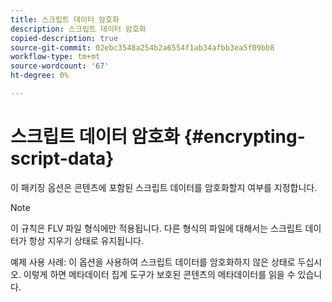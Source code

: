 ```yaml
---
title: 스크립트 데이터 암호화
description: 스크립트 데이터 암호화
copied-description: true
source-git-commit: 02ebc3548a254b2a6554f1ab34afbb3ea5f09bb8
workflow-type: tm+mt
source-wordcount: '67'
ht-degree: 0%

---
```


# 스크립트 데이터 암호화 {#encrypting-script-data}

이 패키징 옵션은 콘텐츠에 포함된 스크립트 데이터를 암호화할지 여부를 지정합니다.

>[!NOTE]
>
>이 규칙은 FLV 파일 형식에만 적용됩니다. 다른 형식의 파일에 대해서는 스크립트 데이터가 항상 지우기 상태로 유지됩니다.

예제 사용 사례: 이 옵션을 사용하여 스크립트 데이터를 암호화하지 않은 상태로 두십시오. 이렇게 하면 메타데이터 집계 도구가 보호된 콘텐츠의 메타데이터를 읽을 수 있습니다.
